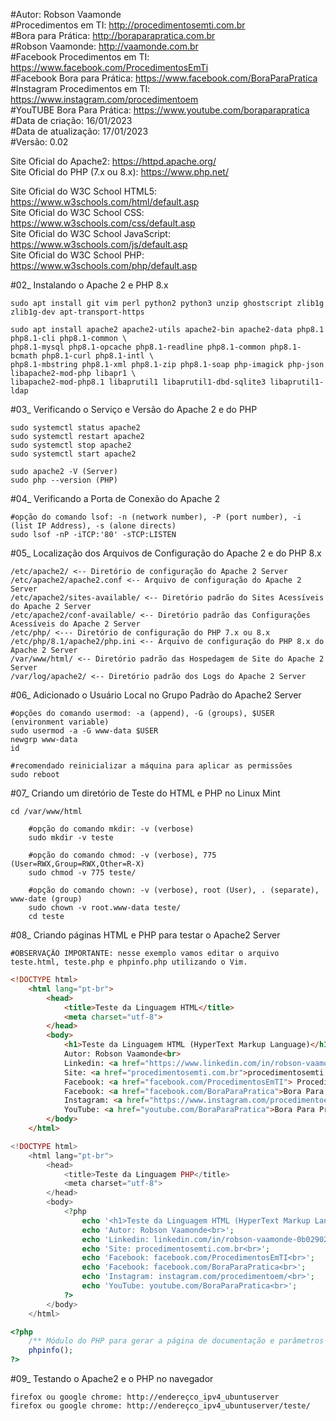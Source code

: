 #Autor: Robson Vaamonde<br>
#Procedimentos em TI: http://procedimentosemti.com.br<br>
#Bora para Prática: http://boraparapratica.com.br<br>
#Robson Vaamonde: http://vaamonde.com.br<br>
#Facebook Procedimentos em TI: https://www.facebook.com/ProcedimentosEmTi<br>
#Facebook Bora para Prática: https://www.facebook.com/BoraParaPratica<br>
#Instagram Procedimentos em TI: https://www.instagram.com/procedimentoem<br>
#YouTUBE Bora Para Prática: https://www.youtube.com/boraparapratica<br>
#Data de criação: 16/01/2023<br>
#Data de atualização: 17/01/2023<br>
#Versão: 0.02<br>

Site Oficial do Apache2: https://httpd.apache.org/<br>
Site Oficial do PHP (7.x ou 8.x): https://www.php.net/

Site Oficial do W3C School HTML5: https://www.w3schools.com/html/default.asp<br>
Site Oficial do W3C School CSS: https://www.w3schools.com/css/default.asp<br>
Site Oficial do W3C School JavaScript: https://www.w3schools.com/js/default.asp<br>
Site Oficial do W3C School PHP: https://www.w3schools.com/php/default.asp

#02_ Instalando o Apache 2 e PHP 8.x<br>

	sudo apt install git vim perl python2 python3 unzip ghostscript zlib1g zlib1g-dev apt-transport-https

	sudo apt install apache2 apache2-utils apache2-bin apache2-data php8.1 php8.1-cli php8.1-common \
	php8.1-mysql php8.1-opcache php8.1-readline php8.1-common php8.1-bcmath php8.1-curl php8.1-intl \
	php8.1-mbstring php8.1-xml php8.1-zip php8.1-soap php-imagick php-json libapache2-mod-php libapr1 \
	libapache2-mod-php8.1 libaprutil1 libaprutil1-dbd-sqlite3 libaprutil1-ldap

#03_ Verificando o Serviço e Versão do Apache 2 e do PHP<br>

	sudo systemctl status apache2
	sudo systemctl restart apache2
	sudo systemctl stop apache2
	sudo systemctl start apache2

	sudo apache2 -V (Server)
	sudo php --version (PHP)

#04_ Verificando a Porta de Conexão do Apache 2<br>

	#opção do comando lsof: -n (network number), -P (port number), -i (list IP Address), -s (alone directs)
	sudo lsof -nP -iTCP:'80' -sTCP:LISTEN

#05_ Localização dos Arquivos de Configuração do Apache 2 e do PHP 8.x<br>

	/etc/apache2/ <-- Diretório de configuração do Apache 2 Server
	/etc/apache2/apache2.conf <-- Arquivo de configuração do Apache 2 Server
	/etc/apache2/sites-available/ <-- Diretório padrão do Sites Acessíveis do Apache 2 Server
	/etc/apache2/conf-available/ <-- Diretório padrão das Configurações Acessíveis do Apache 2 Server
	/etc/php/ <--- Diretório de configuração do PHP 7.x ou 8.x
	/etc/php/8.1/apache2/php.ini <-- Arquivo de configuração do PHP 8.x do Apache 2 Server
	/var/www/html/ <-- Diretório padrão das Hospedagem de Site do Apache 2 Server
	/var/log/apache2/ <-- Diretório padrão dos Logs do Apache 2 Server

#06_ Adicionado o Usuário Local no Grupo Padrão do Apache2 Server<br>

	#opções do comando usermod: -a (append), -G (groups), $USER (environment variable)
	sudo usermod -a -G www-data $USER
	newgrp www-data
	id
	
	#recomendado reinicializar a máquina para aplicar as permissões
	sudo reboot

#07_ Criando um diretório de Teste do HTML e PHP no Linux Mint<br>

	cd /var/www/html
	
		#opção do comando mkdir: -v (verbose)
		sudo mkdir -v teste
		
		#opção do comando chmod: -v (verbose), 775 (User=RWX,Group=RWX,Other=R-X)
		sudo chmod -v 775 teste/
		
		#opção do comando chown: -v (verbose), root (User), . (separate), www-date (group)
		sudo chown -v root.www-data teste/
		cd teste

#08_ Criando páginas HTML e PHP para testar o Apache2 Server<br>

	#OBSERVAÇÃO IMPORTANTE: nesse exemplo vamos editar o arquivo teste.html, teste.php e phpinfo.php utilizando o Vim.

```html
<!DOCTYPE html>
	<html lang="pt-br">
		<head>
			<title>Teste da Linguagem HTML</title>
			<meta charset="utf-8">
		</head>
		<body>
			<h1>Teste da Linguagem HTML (HyperText Markup Language)</h1>
			Autor: Robson Vaamonde<br>
			Linkedin: <a href="https://www.linkedin.com/in/robson-vaamonde-0b029028/">Robson Vaamonde</a><br>
			Site: <a href="procedimentosemti.com.br">procedimentosemti.com.br</a><br>
			Facebook: <a href="facebook.com/ProcedimentosEmTI"> Procedimentos Em TI</a><br>
			Facebook: <a href="facebook.com/BoraParaPratica">Bora Para Pratica</a><br>
			Instagram: <a href="https://www.instagram.com/procedimentoem/?hl=pt-br">Procedimentos Em TI</a><br>
			YouTube: <a href="youtube.com/BoraParaPratica">Bora Para Pratica</a><br>
		</body>
	</html>
```

```php
<!DOCTYPE html>
	<html lang="pt-br">
		<head>
			<title>Teste da Linguagem PHP</title>
			<meta charset="utf-8">
		</head>
		<body>
			<?php 
				echo '<h1>Teste da Linguagem HTML (HyperText Markup Language)</h1>';
				echo 'Autor: Robson Vaamonde<br>';
				echo 'Linkedin: linkedin.com/in/robson-vaamonde-0b029028/<br>';
				echo 'Site: procedimentosemti.com.br<br>';
				echo 'Facebook: facebook.com/ProcedimentosEmTI<br>';
				echo 'Facebook: facebook.com/BoraParaPratica<br>';
				echo 'Instagram: instagram.com/procedimentoem/<br>';
				echo 'YouTube: youtube.com/BoraParaPratica<br>'; 
			?>
		</body>
	</html>
```

```php
<?php
	/** Módulo do PHP para gerar a página de documentação e parâmetros do PHP*/
	phpinfo(); 
?>
```

#09_ Testando o Apache2 e o PHP no navegador<br>

	firefox ou google chrome: http://endereçco_ipv4_ubuntuserver
	firefox ou google chrome: http://endereçco_ipv4_ubuntuserver/teste/
